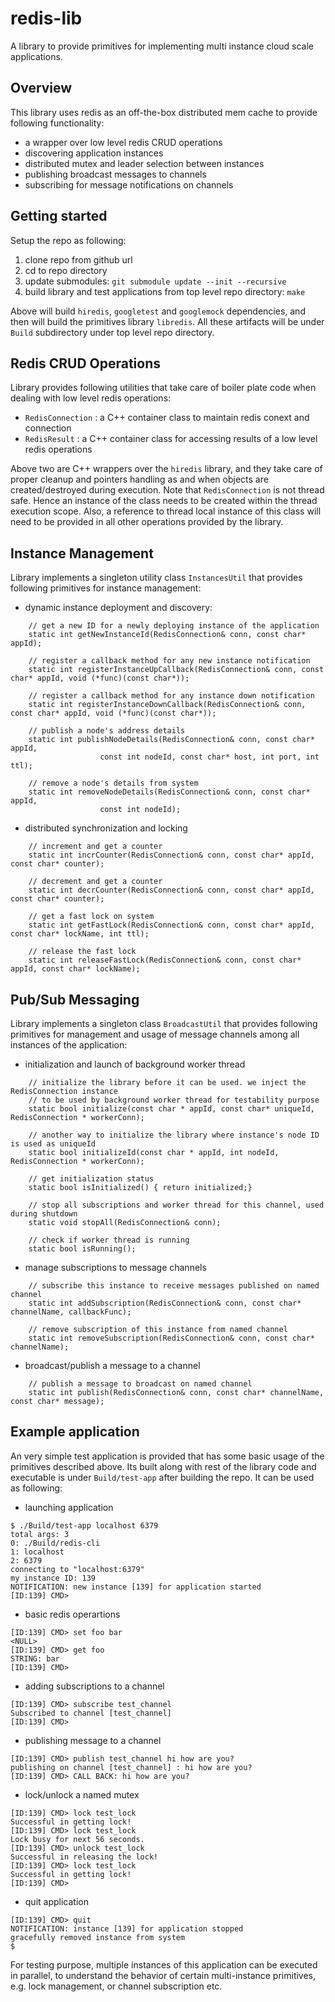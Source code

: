 # redis-lib
A library to provide primitives for implementing multi instance cloud scale applications.

## Overview
This library uses redis as an off-the-box distributed mem cache to provide following functionality:
* a wrapper over low level redis CRUD operations
* discovering application instances
* distributed mutex and leader selection between instances
* publishing broadcast messages to channels
* subscribing for message notifications on channels

## Getting started
Setup the repo as following:

1. clone repo from github url
1. cd to repo directory
1. update submodules: `git submodule update --init --recursive`
1. build library and test applications from top level repo directory: `make`

Above will build `hiredis`, `googletest` and `googlemock` dependencies, and then will build the primitives library `libredis`. All these artifacts will be under `Build` subdirectory under top level repo directory.

## Redis CRUD Operations
Library provides following utilities that take care of boiler plate code when dealing with low level redis operations:
* `RedisConnection` : a C++ container class to maintain redis conext and connection
* `RedisResult` : a C++ container class for accessing results of a low level redis operations

Above two are C++ wrappers over the `hiredis` library, and they take care of proper cleanup and pointers handling as and when objects are created/destroyed during execution. Note that `RedisConnection` is not thread safe. Hence an instance of the class needs to be created within the thread execution scope. Also, a reference to thread local instance of this class will need to be provided in all other operations provided by the library. 

## Instance Management
Library implements a singleton utility class `InstancesUtil` that provides following primitives for instance management:
* dynamic instance deployment and discovery:  
```
	// get a new ID for a newly deploying instance of the application
	static int getNewInstanceId(RedisConnection& conn, const char* appId);

	// register a callback method for any new instance notification
	static int registerInstanceUpCallback(RedisConnection& conn, const char* appId, void (*func)(const char*));

	// register a callback method for any instance down notification
	static int registerInstanceDownCallback(RedisConnection& conn, const char* appId, void (*func)(const char*));

	// publish a node's address details
	static int publishNodeDetails(RedisConnection& conn, const char* appId,
					const int nodeId, const char* host, int port, int ttl);

	// remove a node's details from system
	static int removeNodeDetails(RedisConnection& conn, const char* appId,
					const int nodeId);
```

* distributed synchronization and locking  
```
	// increment and get a counter
	static int incrCounter(RedisConnection& conn, const char* appId, const char* counter);

	// decrement and get a counter
	static int decrCounter(RedisConnection& conn, const char* appId, const char* counter);

	// get a fast lock on system
	static int getFastLock(RedisConnection& conn, const char* appId, const char* lockName, int ttl);

	// release the fast lock
	static int releaseFastLock(RedisConnection& conn, const char* appId, const char* lockName);
```

## Pub/Sub Messaging
Library implements a singleton class `BroadcastUtil` that provides following primitives for management and usage of message channels among all instances of the application:
* initialization and launch of background worker thread  
```
	// initialize the library before it can be used. we inject the RedisConnection instance
	// to be used by background worker thread for testability purpose
	static bool initialize(const char * appId, const char* uniqueId, RedisConnection * workerConn);

	// another way to initialize the library where instance's node ID is used as uniqueId
	static bool initializeId(const char * appId, int nodeId, RedisConnection * workerConn);

	// get initialization status
	static bool isInitialized() { return initialized;}

	// stop all subscriptions and worker thread for this channel, used during shutdown
	static void stopAll(RedisConnection& conn);

	// check if worker thread is running
	static bool isRunning();
```

* manage subscriptions to message channels  
```
	// subscribe this instance to receive messages published on named channel
	static int addSubscription(RedisConnection& conn, const char* channelName, callbackFunc);

	// remove subscription of this instance from named channel
	static int removeSubscription(RedisConnection& conn, const char* channelName);
```

* broadcast/publish a message to a channel  
```
	// publish a message to broadcast on named channel
	static int publish(RedisConnection& conn, const char* channelName, const char* message);
```

## Example application
An very simple test application is provided that has some basic usage of the primitives described above. Its built along with rest of the library code and executable is under `Build/test-app` after building the repo. It can be used as following:
* launching application  
```
$ ./Build/test-app localhost 6379
total args: 3
0: ./Build/redis-cli
1: localhost
2: 6379
connecting to "localhost:6379"
my instance ID: 139
NOTIFICATION: new instance [139] for application started
[ID:139] CMD> 
```

* basic redis operartions  
```
[ID:139] CMD> set foo bar
<NULL>
[ID:139] CMD> get foo
STRING: bar
[ID:139] CMD> 
```

* adding subscriptions to a channel  
```
[ID:139] CMD> subscribe test_channel
Subscribed to channel [test_channel]
[ID:139] CMD> 
```

* publishing message to a channel  
```
[ID:139] CMD> publish test_channel hi how are you?
publishing on channel [test_channel] : hi how are you?
[ID:139] CMD> CALL BACK: hi how are you?
```

* lock/unlock a named mutex  
```
[ID:139] CMD> lock test_lock
Successful in getting lock!
[ID:139] CMD> lock test_lock
Lock busy for next 56 seconds.
[ID:139] CMD> unlock test_lock
Successful in releasing the lock!
[ID:139] CMD> lock test_lock
Successful in getting lock!
[ID:139] CMD> 
```

* quit application  
```
[ID:139] CMD> quit
NOTIFICATION: instance [139] for application stopped
gracefully removed instance from system
$
```

For testing purpose, multiple instances of this application can be executed in parallel, to understand the behavior of certain multi-instance primitives, e.g. lock management, or channel subscription etc.
